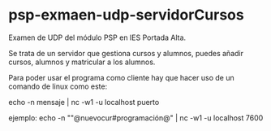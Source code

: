 # psp-exmaen-udp-servidorCursos

Examen de UDP del módulo PSP en IES Portada Alta.

Se trata de un servidor que gestiona cursos y alumnos, puedes añadir cursos, alumnos y matricular a los alumnos.



Para poder usar el programa como cliente hay que hacer uso de un comando de linux como este:

echo -n mensaje | nc -w1 -u localhost puerto

ejemplo: echo -n ""@nuevocur#programación@" | nc -w1 -u localhost 7600
